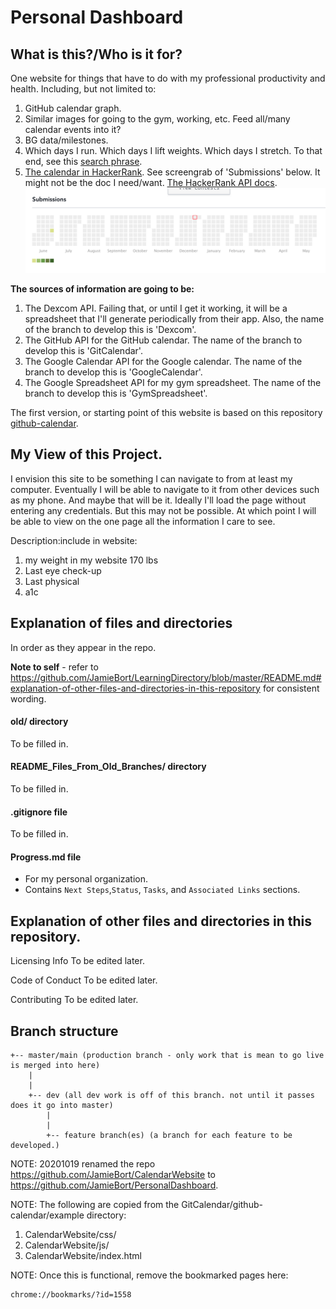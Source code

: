 # Personal Dashboard

## What is this?/Who is it for?

One website for things that have to do with my professional productivity and health. Including, but not limited to:
1. GitHub calendar graph.
2. Similar images for going to the gym, working, etc. Feed all/many calendar events into it?
3. BG data/milestones.
4. Which days I run. Which days I lift weights. Which days I stretch. To that end, see this [search phrase](https://calendar.google.com/calendar/r/search?q=Export%20calendar%20to%20csv%20-%20look%20at%20trends).
5. [The calendar in HackerRank](https://www.hackerrank.com/jamiebort). See screengrab of 'Submissions' below. It might not be the doc I need/want. [The HackerRank API docs](https://www.hackerrank.com/work/apidocs#!/Introduction/options_intro_api).
![HackerRankCalendar](https://github.com/JamieBort/CalendarWebsite/blob/master/images/HackerRankCalendarGraph)

**The sources of information are going to be:**
1. The Dexcom API. Failing that, or until I get it working, it will be a spreadsheet that I'll generate periodically from their app. Also, the name of the branch to develop this is 'Dexcom'.
2. The GitHub API for the GitHub calendar. The name of the branch to develop this is 'GitCalendar'.
3. The Google Calendar API for the Google calendar. The name of the branch to develop this is 'GoogleCalendar'.
4. The Google Spreadsheet API for my gym spreadsheet. The name of the branch to develop this is 'GymSpreadsheet'.

The first version, or starting point of this website is based on this repository [github-calendar](https://github.com/IonicaBizau/github-calendar).

## My View of this Project.
I envision this site to be something I can navigate to from at least my computer. Eventually I will be able to navigate to it from other devices such as my phone. And maybe that will be it. Ideally I'll load the page without entering any credentials. But this may not be possible. At which point I will be able to view on the one page all the information I care to see.

Description:include in website:
1. my weight in my website 170 lbs
2. Last eye check-up
3. Last physical
4. a1c

## Explanation of files and directories
In order as they appear in the repo.

**Note to self** - refer to https://github.com/JamieBort/LearningDirectory/blob/master/README.md#explanation-of-other-files-and-directories-in-this-repository for consistent wording.

#### old/ directory
To be filled in.

#### README_Files_From_Old_Branches/ directory
To be filled in.

#### .gitignore file
To be filled in.

#### Progress.md file
* For my personal organization.
* Contains `Next Steps`,`Status`, `Tasks`, and `Associated Links` sections.

## Explanation of other files and directories in this repository.

Licensing Info
To be edited later.

Code of Conduct
To be edited later.

Contributing
To be edited later.

## Branch structure

    +-- master/main (production branch - only work that is mean to go live is merged into here)
        |
        |
        +-- dev (all dev work is off of this branch. not until it passes does it go into master)
            |
            |
            +-- feature branch(es) (a branch for each feature to be developed.)

NOTE: 20201019 renamed the repo https://github.com/JamieBort/CalendarWebsite to https://github.com/JamieBort/PersonalDashboard.


NOTE: The following are copied from the GitCalendar/github-calendar/example directory:
1. CalendarWebsite/css/
2. CalendarWebsite/js/
3. CalendarWebsite/index.html

NOTE: Once this is functional, remove the bookmarked pages here: 

    chrome://bookmarks/?id=1558